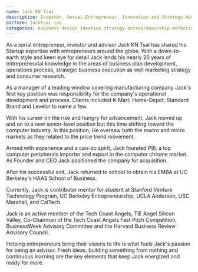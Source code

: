```yaml
---
name: Jack KN Tsai
description: Investor, Serial-Entrepreneur, Innovation and Strategy Advisor
picture: jacktsai.jpg 
categories: business design ideation strategy entrepreneurship marketing 
---
```

As a serial entrepreneur, investor and advisor Jack KN Tsai has shared his Startup expertise with entrepreneurs around the globe. With a down-to-earth style and keen eye for detail Jack lends his nearly 20 years of entrepreneurial knowledge in the areas of business plan development, operations process, strategic business execution as well marketing strategy and consumer research. 

As a manager of a leading window covering manufacturing company Jack's first key position was responsibility for the company's operational development and process. Clients included K-Mart, Home-Depot, Standard Brand and Levelor to name a few. 

With his career on the rise and hungry for advancement, Jack moved up and on to a new senior-level position but this time shifting toward the computer industry. In this position, He oversaw both the macro and micro markets as they related to the price trend movement.

Armed with experience and a can-do spirit, Jack founded P8I, a top computer peripherals importer and export in the computer chrome market. As Founder and CEO Jack positioned the company for acquisition. 

After his successful exit, Jack returned to school to obtain his EMBA at UC Berkeley's HAAS School of Business. 

Currently, Jack is contributor mentor for student at Stanford Venture Technology Program, UC Berkeley Entrepreneurship, UCLA Anderson, USC Marshall, and CalTech

Jack is an active member of the Tech Coast Angels, TiE Angel Silicon Valley, Co-Chairman of the Tech Coast Angels Fast Pitch Competition, BusinessWeek Advisory Committee and the Harvard Business Review Advisory Council.

Helping entrepreneurs bring their visions to life is what fuels Jack's passion for being an advisor. Fresh ideas, building something from nothing and continuous learning are the key elements that keep Jack energized and ready for more.

